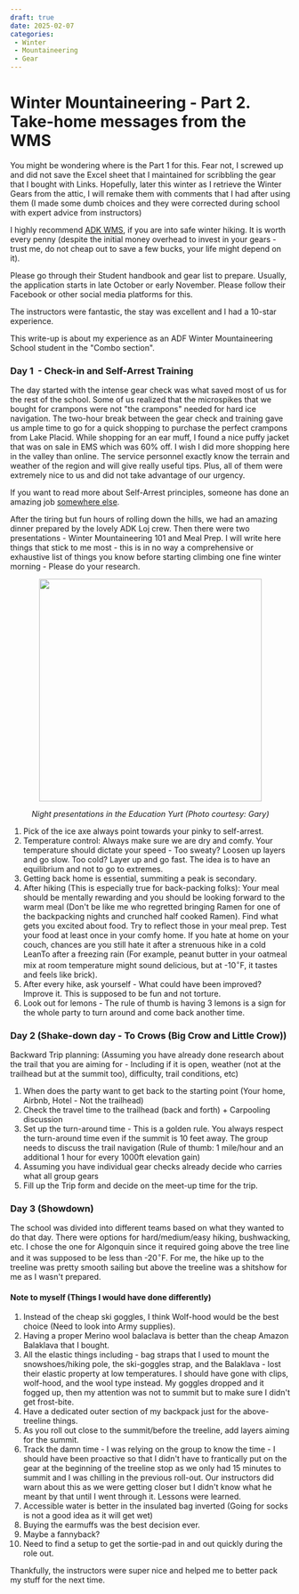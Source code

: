 ```yaml
---
draft: true
date: 2025-02-07 
categories:
 - Winter
 - Mountaineering
 - Gear
---
```


# Winter Mountaineering - Part 2. Take-home messages from the WMS

You might be wondering where is the Part 1 for this. Fear not, I screwed up and did not save the Excel sheet that I maintained for scribbling the gear that I bought with Links. Hopefully, later this winter as I retrieve the Winter Gears from the attic, I will remake them with comments that I had after using them (I made some dumb choices and they were corrected during school with expert advice from instructors)

I highly recommend [ADK WMS](https://www.winterschool.org/), if you are into safe winter hiking. It is worth every penny (despite the initial money overhead to invest in your gears - trust me, do not cheap out to save a few bucks, your life might depend on it). 

Please go through their Student handbook and gear list to prepare. Usually, the application starts in late October or early November. Please follow their Facebook or other social media platforms for this.

The instructors were fantastic, the stay was excellent and I had a 10-star experience.

This write-up is about my experience as an ADF Winter Mountaineering School student in the "Combo section".

### Day 1  - Check-in and Self-Arrest Training

The day started with the intense gear check was what saved most of us for the rest of the school. Some of us realized that the microspikes that we bought for crampons were not "the crampons" needed for hard ice navigation. The two-hour break between the gear check and training gave us ample time to go for a quick shopping to purchase the perfect crampons from Lake Placid. While shopping for an ear muff, I found a nice puffy jacket that was on sale in EMS which was 60% off. I wish I did more shopping here in the valley than online. The service personnel exactly know the terrain and weather of the region and will give really useful tips. Plus, all of them were extremely nice to us and did not take advantage of our urgency.

If you want to read more about Self-Arrest principles, someone has done an amazing job [somewhere else](https://americanalpineclub.org/news/2023/6/28/snow-climbing).



After the tiring but fun hours of rolling down the hills, we had an amazing dinner prepared by the lovely ADK Loj crew. Then there were two presentations - Winter Mountaineering 101 and Meal Prep. I will write here things that stick to me most - this is in no way a comprehensive or exhaustive list of things you know before starting climbing one fine winter morning - Please do your research.
<p align="center">
 <image src="../../../media/WMS/Night-presentation.jpg" height=400/ width=400/>
 </image></p>
<p align="center">
 <em>Night presentations in the Education Yurt (Photo courtesy: Gary)</em></image>
</p>


1. Pick of the ice axe always point towards your pinky to self-arrest.
2. Temperature control: Always make sure we are dry and comfy. Your temperature should dictate your speed - Too sweaty? Loosen up layers and go slow. Too cold? Layer up and go fast. The idea is to have an equilibrium and not to go to extremes.
3. Getting back home is essential, summiting a peak is secondary.
4. After hiking (This is especially true for back-packing folks): Your meal should be mentally rewarding and you should be looking forward to the warm meal (Don't be like me who regretted bringing Ramen for one of the backpacking nights and crunched half cooked Ramen). Find what gets you excited about food. Try to reflect those in your meal prep. Test your food at least once in your comfy home. If you hate at home on your couch, chances are you still hate it after a strenuous hike in a cold LeanTo after a freezing rain (For example, peanut butter in your oatmeal mix at room temperature might sound delicious, but at -$\text{10}^\circ\text{F}$, it tastes and feels like brick).
5. After every hike, ask yourself - What could have been improved? Improve it. This is supposed to be fun and not torture.
6. Look out for lemons - The rule of thumb is having 3 lemons is a sign for the whole party to turn around and come back another time.

### Day 2 (Shake-down day - To Crows (Big Crow and Little Crow))

Backward Trip planning: (Assuming you have already done research about the trail that you are aiming for - Including if it is open, weather (not at the trailhead but at the summit too), difficulty, trail conditions, etc)

1. When does the party want to get back to the starting point (Your home, Airbnb, Hotel - Not the trailhead)
2. Check the travel time to the trailhead (back and forth) + Carpooling discussion
3. Set up the turn-around time - This is a golden rule. You always respect the turn-around time even if the summit is 10 feet away. The group needs to discuss the trail navigation (Rule of thumb: 1 mile/hour and an additional 1 hour for every 1000ft elevation gain)
4. Assuming you have individual gear checks already decide who carries what all group gears
5. Fill up the Trip form and decide on the meet-up time for the trip.

### Day 3 (Showdown)

The school was divided into different teams based on what they wanted to do that day. There were options for hard/medium/easy hiking, bushwacking, etc. I chose the one for Algonquin since it required going above the tree line and it was supposed to be less than -$\text{20}^\circ\text{F}$. For me, the hike up to the treeline was pretty smooth sailing but above the treeline was a shitshow for me as I wasn't prepared.

#### Note to myself (Things I would have done differently)
1. Instead of the cheap ski goggles, I think Wolf-hood would be the best choice (Need to look into Army supplies).
2. Having a proper Merino wool balaclava is better than the cheap Amazon Balaklava that I bought.
3. All the elastic things including - bag straps that I used to mount the snowshoes/hiking pole, the ski-goggles strap, and the Balaklava - lost their elastic property at low temperatures. I should have gone with clips, wolf-hood, and the wool type instead. My goggles dropped and it fogged up, then my attention was not to summit but to make sure I didn't get frost-bite.
4. Have a dedicated outer section of my backpack just for the above-treeline things.
5. As you roll out close to the summit/before the treeline, add layers aiming for the summit.
6. Track the damn time - I was relying on the group to know the time - I should have been proactive so that I didn't have to frantically put on the gear at the beginning of the treeline stop as we only had 15 minutes to summit and I was chilling in the previous roll-out. Our instructors did warn about this as we were getting closer but I didn't know what he meant by that until I went through it. Lessons were learned.
7. Accessible water is better in the insulated bag inverted (Going for socks is not a good idea as it will get wet)
8. Buying the earmuffs was the best decision ever.
9. Maybe a fannyback?
10. Need to find a setup to get the sortie-pad in and out quickly during the role out.

Thankfully, the instructors were super nice and helped me to better pack my stuff for the next time.



